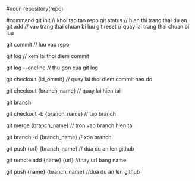 #noun
repository(repo)

#command
git init // khoi tao tao repo
git status // hien thi trang thai du an
git add // vao trang thai chuan bi luu
git reset // quay lai trang thai chuan bi luu

git commit // luu vao repo

git log // xem lai thoi diem commit

git log --oneline  // thu gon cua git log

git checkout {id_ommit} // quay lai thoi diem commit nao do


git checkout {branch_name} // quay lai hien tai

git branch 

git checkout -b {branch_name}  // tao branch

git merge {branch_name} // tron vao branch hien tai

git branch -d {branch_name} // xoa branch

git push {url} {branch_name} // dua du an len github

git remote add {name} {url}  //thay url bang name

git push {name} {branch_name} //dua du an len github

